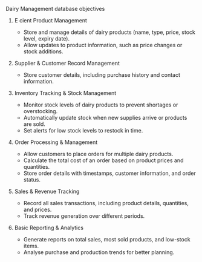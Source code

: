 Dairy Management database objectives

 1. E cient Product Management
     - Store and manage details of dairy products (name, type, price, stock level, expiry 
     date).
     - Allow updates to product information, such as price changes or stock additions.
   
  2. Supplier & Customer Record Management
     - Store customer details, including purchase history and contact information.
    
  3. Inventory Tracking & Stock Management
     - Monitor stock levels of dairy products to prevent shortages or overstocking.
     - Automatically update stock when new supplies arrive or products are sold.
     - Set alerts for low stock levels to restock in time.
    
  4. Order Processing & Management
     - Allow customers to place orders for multiple dairy products.
     - Calculate the total cost of an order based on product prices and quantities.
     - Store order details with timestamps, customer information, and order status.
    
   5. Sales & Revenue Tracking
      - Record all sales transactions, including product details, quantities, and prices.
      - Track revenue generation over different periods.
 
   6. Basic Reporting & Analytics
      - Generate reports on total sales, most sold products, and low-stock items.
      - Analyse purchase and production trends for better planning.
